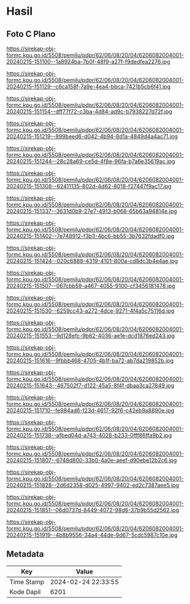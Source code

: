 # Hasil

## Foto C Plano

https://sirekap-obj-formc.kpu.go.id/5508/pemilu/pdpr/62/06/08/20/04/6206082004001-20240215-151100--1a8924ba-7b0f-48f9-a27f-f9dedfea2276.jpg

https://sirekap-obj-formc.kpu.go.id/5508/pemilu/pdpr/62/06/08/20/04/6206082004001-20240215-151129--c6ca158f-7a9e-4ea4-bbca-7421b5cb6f41.jpg

https://sirekap-obj-formc.kpu.go.id/5508/pemilu/pdpr/62/06/08/20/04/6206082004001-20240215-151154--dff77f72-c3ba-4d84-ad9c-b7938227d72f.jpg

https://sirekap-obj-formc.kpu.go.id/5508/pemilu/pdpr/62/06/08/20/04/6206082004001-20240215-151219--899beed6-d042-4b94-8d1a-4849d4a4ac71.jpg

https://sirekap-obj-formc.kpu.go.id/5508/pemilu/pdpr/62/06/08/20/04/6206082004001-20240215-151244--28c28a69-ce5d-4f8e-96fa-b7a6e35619ac.jpg

https://sirekap-obj-formc.kpu.go.id/5508/pemilu/pdpr/62/06/08/20/04/6206082004001-20240215-151308--62411135-802d-4d62-8018-f27447f9ac17.jpg

https://sirekap-obj-formc.kpu.go.id/5508/pemilu/pdpr/62/06/08/20/04/6206082004001-20240215-151337--3631d0b9-27e7-4913-b068-65b63a94814e.jpg

https://sirekap-obj-formc.kpu.go.id/5508/pemilu/pdpr/62/06/08/20/04/6206082004001-20240215-151402--7e748912-f3b3-4bc6-bb55-3b7632fdadf0.jpg

https://sirekap-obj-formc.kpu.go.id/5508/pemilu/pdpr/62/06/08/20/04/6206082004001-20240215-151424--020c6888-4319-4101-800a-cd8dc3b4e4ae.jpg

https://sirekap-obj-formc.kpu.go.id/5508/pemilu/pdpr/62/06/08/20/04/6206082004001-20240215-151507--067cbb59-a467-4055-9100-cf3456181478.jpg

https://sirekap-obj-formc.kpu.go.id/5508/pemilu/pdpr/62/06/08/20/04/6206082004001-20240215-151530--6259cc43-a272-4dce-9271-4f4a5c75116d.jpg

https://sirekap-obj-formc.kpu.go.id/5508/pemilu/pdpr/62/06/08/20/04/6206082004001-20240215-151553--9d128efc-9b62-4036-ae1e-dcd1876ed243.jpg

https://sirekap-obj-formc.kpu.go.id/5508/pemilu/pdpr/62/06/08/20/04/6206082004001-20240215-151616--9fbbb468-4705-4b1f-ba72-ab7da219852b.jpg

https://sirekap-obj-formc.kpu.go.id/5508/pemilu/pdpr/62/06/08/20/04/6206082004001-20240215-151643--467502f7-d122-45a5-8f4f-dbaa3ca27849.jpg

https://sirekap-obj-formc.kpu.go.id/5508/pemilu/pdpr/62/06/08/20/04/6206082004001-20240215-151710--fe984ad6-f23d-4617-92f6-c42eb9a8890e.jpg

https://sirekap-obj-formc.kpu.go.id/5508/pemilu/pdpr/62/06/08/20/04/6206082004001-20240215-151738--afbed04d-a743-4028-b233-0fff86ffa9b2.jpg

https://sirekap-obj-formc.kpu.go.id/5508/pemilu/pdpr/62/06/08/20/04/6206082004001-20240215-151807--6748d800-33b0-4a0e-aeef-d90ebe12b2c6.jpg

https://sirekap-obj-formc.kpu.go.id/5508/pemilu/pdpr/62/06/08/20/04/6206082004001-20240215-151828--2d6d2358-d025-4997-9402-ed2c7387aee5.jpg

https://sirekap-obj-formc.kpu.go.id/5508/pemilu/pdpr/62/06/08/20/04/6206082004001-20240215-151851--06d0737d-8449-4072-98d6-37b9b55d2562.jpg

https://sirekap-obj-formc.kpu.go.id/5508/pemilu/pdpr/62/06/08/20/04/6206082004001-20240215-151919--4b8b9556-34a4-44de-9d67-5cdc5987c10e.jpg


## Metadata

| Key        | Value               |
| ---------- | ------------------- |
| Time Stamp | 2024-02-24 22:33:55 |
| Kode Dapil | 6201                |



